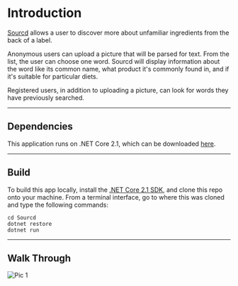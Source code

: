 # Introduction 
[Sourcd](http://#) allows a user to discover more about unfamiliar ingredients from the back of a label. 

Anonymous users can upload a picture that will be parsed for text.  From the list, the user can choose one 
word.  Sourcd will display information about the word like its common name, what product it's commonly found 
in, and if it's suitable for particular diets.

Registered users, in addition to uploading a picture, can look for words they have previously searched.

---
## Dependencies
This application runs on .NET Core 2.1, which can be downloaded [here](https://www.microsoft.com/net/download/macos).

---
## Build
To build this app locally, install the [.NET Core 2.1 SDK](https://www.microsoft.com/net/download/macos), and clone this repo onto your machine. 
From a terminal interface, go to where this was cloned and type the following commands:

```
cd Sourcd
dotnet restore
dotnet run
```
---
## Walk Through
![Pic 1](https://#)
